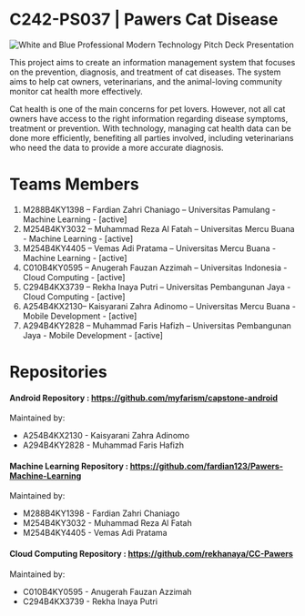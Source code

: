 # C242-PS037 | Pawers Cat Disease

![White and Blue Professional Modern Technology Pitch Deck Presentation](https://github.com/user-attachments/assets/adb16277-d09a-47ad-9ece-0b08bbe824ea)

This project aims to create an information management system that focuses on the prevention, diagnosis, and treatment of cat diseases. The system aims to help cat owners, veterinarians, and the animal-loving community monitor cat health more effectively.

Cat health is one of the main concerns for pet lovers. However, not all cat owners have access to the right information regarding disease symptoms, treatment or prevention. With technology, managing cat health data can be done more efficiently, benefiting all parties involved, including veterinarians who need the data to provide a more accurate diagnosis.

# Teams Members
<ol>
  <li> M288B4KY1398 – Fardian Zahri Chaniago – Universitas Pamulang - Machine Learning - [active] </li>
  <li> M254B4KY3032 – Muhammad Reza Al Fatah – Universitas Mercu Buana -  Machine Learning - [active] </li>
  <li> M254B4KY4405 – Vemas Adi Pratama – Universitas Mercu Buana -  Machine Learning - [active] </li>
  <li> C010B4KY0595  – Anugerah Fauzan Azzimah – Universitas Indonesia - Cloud Computing - [active] </li>
  <li> C294B4KX3739 – Rekha Inaya Putri – Universitas Pembangunan Jaya - Cloud Computing - [active] </li>
  <li> A254B4KX2130– Kaisyarani Zahra Adinomo – Universitas Mercu Buana - Mobile Development - [active] </li>
  <li> A294B4KY2828 – Muhammad Faris Hafizh – Universitas Pembangunan Jaya - Mobile Development - [active] </li>
</ol>

# Repositories

#### Android Repository : https://github.com/myfarism/capstone-android

Maintained by:

- A254B4KX2130 - Kaisyarani Zahra Adinomo
- A294B4KY2828 - Muhammad Faris Hafizh


#### Machine Learning Repository : https://github.com/fardian123/Pawers-Machine-Learning

Maintained by:

- M288B4KY1398 - Fardian Zahri Chaniago
- M254B4KY3032 - Muhammad Reza Al Fatah
- M254B4KY4405 - Vemas Adi Pratama

#### Cloud Computing Repository : https://github.com/rekhanaya/CC-Pawers

Maintained by:

- C010B4KY0595 - Anugerah Fauzan Azzimah
- C294B4KX3739 - Rekha Inaya Putri


